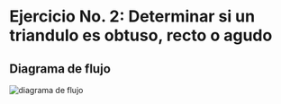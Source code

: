 # Ejercicio No. 2: Determinar si un triandulo es obtuso, recto o agudo 

## Diagrama de flujo

![diagrama de flujo](triangulo_recto.png "diagrama de flujo")

